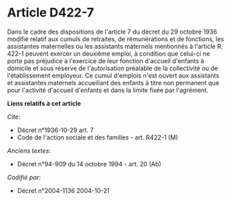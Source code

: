 # Article D422-7

Dans le cadre des dispositions de l'article 7 du décret du 29 octobre 1936 modifié relatif aux cumuls de retraites, de
rémunérations et de fonctions, les assistantes maternelles ou les assistants maternels mentionnés à l'article R. 422-1
peuvent exercer un deuxième emploi, à condition que celui-ci ne porte pas préjudice à l'exercice de leur fonction d'accueil
d'enfants à domicile et sous réserve de l'autorisation préalable de la collectivité ou de l'établissement employeur. Ce cumul
d'emplois n'est ouvert aux assistants et assistantes maternels accueillant des enfants à titre non permanent que pour
l'activité d'accueil d'enfants et dans la limite fixée par l'agrément.

**Liens relatifs à cet article**

_Cite_:

  - Décret n°1936-10-29 art. 7
  - Code de l'action sociale et des familles - art. R422-1 (M)

_Anciens textes_:

  - Décret n°94-909 du 14 octobre 1994 - art. 20 (Ab)

_Codifié par_:

  - Décret n°2004-1136 2004-10-21
